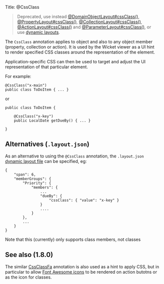 Title: @CssClass

[//]: # (content copied to _user-guide_xxx)

> Deprecated, use instead [@DomainObjectLayout#cssClass()](./DomainObjectLayout.html), [@PropertyLayout#cssClass()](./PropertyLayout.html), [@CollectionLayout#cssClass()](./CollectionLayout.html), [@ActionLayout#cssClass()](./ActionLayout.html) and [@ParameterLayout#cssClass()](./ParameterLayout.html), or use [dynamic layouts](../../components/viewers/wicket/dynamic-layouts.html).

The `CssClass` annotation applies to object and also to any object member 
(property, collection or action).  It is used by the Wicket viewer as a UI hint 
to render specified CSS classes around the representation of the element.

Application-specific CSS can then be used to target and adjust the UI representation
of that particular element.

For example:

    @CssClass("x-main")
    public class ToDoItem { ... }

or

    public class ToDoItem { 
    
        @CssClass("x-key")
        public LocalDate getDueBy() { ... }
        
    }


## Alternatives (`.layout.json`)

As an alternative to using the `@CssClass` annotation, the `.layout.json` 
[dynamic layout file](../../components/viewers/wicket/dynamic-layouts.html) 
can be specified, eg:

    {
        "span": 6,
        "memberGroups": {
            "Priority": {
                "members": {
                    ...
                    "dueBy": {
                        "cssClass": { "value": "x-key" }
                    }
                    ....
                }
            },
            ...
        }
    }


Note that this (currently) only supports class members, not classes


## See also (1.8.0)

The similar [CssClassFa](./CssClassFa-deprecated.html) annotation is also used as a hint
to apply CSS, but in particular to allow [Font Awesome icons](http://fortawesome.github.io/Font-Awesome/icons/)
to be rendered on action butotns or as the icon for classes.
